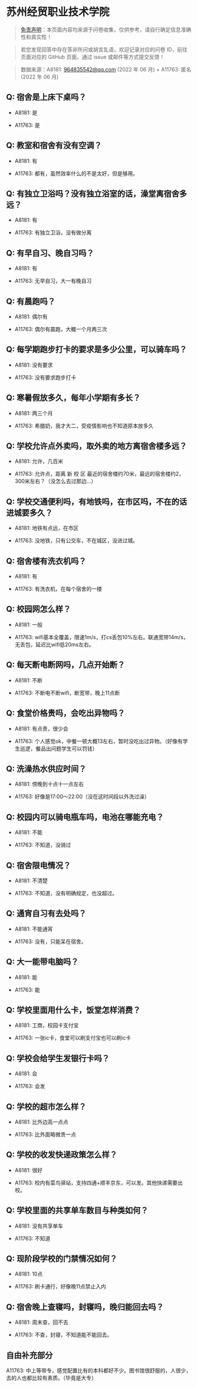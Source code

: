 # 苏州经贸职业技术学院

> [免责声明](https://colleges.chat/#_3)：本页面内容均来源于问卷收集，仅供参考，请自行确定信息准确性和真实性！

> 若您发现回答中存在答非所问或胡言乱语，欢迎记录对应的问卷 ID，前往页面对应的 GitHub 页面，通过 issue 或邮件等方式提交反馈！

> 数据来源：A8181: 964835542@qq.com (2022 年 06 月) + A11763: 匿名 (2022 年 06 月)

## Q: 宿舍是上床下桌吗？

- A8181: 是

- A11763: 是

## Q: 教室和宿舍有没有空调？

- A8181: 有

- A11763: 都有，虽然效率什么的不是太好，但是够用。

## Q: 有独立卫浴吗？没有独立浴室的话，澡堂离宿舍多远？

- A8181: 有

- A11763: 有独立卫浴，没有做分离

## Q: 有早自习、晚自习吗？

- A8181: 有

- A11763: 无早自习，大一有晚自习

## Q: 有晨跑吗？

- A8181: 偶尔有

- A11763: 偶尔有晨跑，大概一个月两三次

## Q: 每学期跑步打卡的要求是多少公里，可以骑车吗？

- A8181: 没有要求

- A11763: 没有要求跑步打卡

## Q: 寒暑假放多久，每年小学期有多长？

- A8181: 两三个月

- A11763: 希腊奶，我才大二，受疫情影响也不知道原本放多久

## Q: 学校允许点外卖吗，取外卖的地方离宿舍楼多远？

- A8181: 允许，几百米

- A11763: 允许点，距离 新 校 区 最近的宿舍楼约70米，最远的宿舍楼约2，300米左右？（没怎么去过那边...）

## Q: 学校交通便利吗，有地铁吗，在市区吗，不在的话进城要多久？

- A8181: 地铁有点远，在市区

- A11763: 没地铁，只有公交车，不在城区，没进过城。

## Q: 宿舍楼有洗衣机吗？

- A8181: 有

- A11763: 有洗衣机，在每个宿舍的一楼

## Q: 校园网怎么样？

- A8181: 一般

- A11763: wifi基本全覆盖，限速1m/s，打cs丢包10%左右。联通宽带14m/s，无丢包，延迟比wifi低20ms左右。

## Q: 每天断电断网吗，几点开始断？

- A8181: 不断

- A11763: 不断电不断wifi，断宽带，晚上11点断

## Q: 食堂价格贵吗，会吃出异物吗？

- A8181: 有点贵，很少会

- A11763: 个人感觉ok，中餐一顿大概13左右，暂时没吃出过异物。（好像有学生巡逻，餐品出问题学生可以罚钱）

## Q: 洗澡热水供应时间？

- A8181: 傍晚到十点十一点左右

- A11763: 好像是17:00～22:00（没在这时间段以外洗过澡）

## Q: 校园内可以骑电瓶车吗，电池在哪能充电？

- A8181: 不能

- A11763: 不知道，没骑过

## Q: 宿舍限电情况？

- A8181: 不清楚

- A11763: 不知道，没有明确规定，也没超过。

## Q: 通宵自习有去处吗？

- A8181: 不能通宵

- A11763: 没有，只能呆在宿舍。

## Q: 大一能带电脑吗？

- A8181: 能

- A11763: 能

## Q: 学校里面用什么卡，饭堂怎样消费？

- A8181: 工商，校园卡支付宝

- A11763: 一张ic卡，食堂可以刷支付宝也可以刷ic卡

## Q: 学校会给学生发银行卡吗？

- A8181: 会

- A11763: 会发

## Q: 学校的超市怎么样？

- A8181: 比外边高一点点

- A11763: 比外面略微贵一点

## Q: 学校的收发快递政策怎么样？

- A8181: 很好

- A11763: 校内有菜鸟驿站，支持四通+顺丰京东，可以发。其他快递需要出校。

## Q: 学校里面的共享单车数目与种类如何？

- A8181: 没有共享单车

- A11763: 不知道

## Q: 现阶段学校的门禁情况如何？

- A8181: 10点

- A11763: 刷卡通行，好像晚11点禁止入内

## Q: 宿舍晚上查寝吗，封寝吗，晚归能回去吗？

- A8181: 周末查，回不去

- A11763: 不查，封寝，不知道能不能回去。

## 自由补充部分

A11763: 中上等带专，感觉配置比有的本科都好不少。图书馆很舒服的，人很少，去的人也都比较有素质。（毕竟是大专）